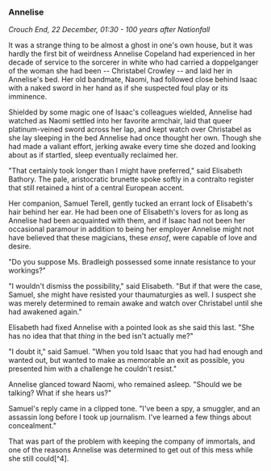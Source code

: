### Annelise
*Crouch End, 22 December, 01:30 - 100 years after Nationfall*

It was a strange thing to be almost a ghost in one's own house, but it was hardly the first bit of weirdness Annelise Copeland had experienced in her decade of service to the sorcerer in white who had carried a doppelganger of the woman she had been -- Christabel Crowley -- and laid her in Annelise's bed. Her old bandmate, Naomi, had followed close behind Isaac with a naked sword in her hand as if she suspected foul play or its imminence.

Shielded by some magic one of Isaac's colleagues wielded, Annelise had watched as Naomi settled into her favorite armchair, laid that queer platinum-veined sword across her lap, and kept watch over Christabel as she lay sleeping in the bed Annelise had once thought her own. Though she had made a valiant effort, jerking awake every time she dozed and looking about as if startled, sleep eventually reclaimed her.

"That certainly took longer than I might have preferred," said Elisabeth Bathory. The pale, aristocratic brunette spoke softly in a contralto register that still retained a hint of a central European accent.

Her companion, Samuel Terell, gently tucked an errant lock of Elisabeth's hair behind her ear. He had been one of Elisabeth's lovers for as long as Annelise had been acquainted with them, and if Isaac had not been her occasional paramour in addition to being her employer Annelise might not have believed that these magicians, these *ensof*, were capable of love and desire.

"Do you suppose Ms. Bradleigh possessed some innate resistance to your workings?"

"I wouldn't dismiss the possibility," said Elisabeth. "But if that were the case, Samuel, she might have resisted your thaumaturgies as well. I suspect she was merely determined to remain awake and watch over Christabel until she had awakened again."

Elisabeth had fixed Annelise with a pointed look as she said this last. "She has no idea that that *thing* in the bed isn't actually me?"

"I doubt it," said Samuel. "When you told Isaac that you had had enough and wanted out, but wanted to make as memorable an exit as possible, you presented him with a challenge he couldn't resist."

Annelise glanced toward Naomi, who remained asleep. "Should we be talking? What if she hears us?"

Samuel's reply came in a clipped tone. "I've been a spy, a smuggler, and an assassin long before I took up journalism. I've learned a few things about concealment."

That was part of the problem with keeping the company of immortals, and one of the reasons Annelise was determined to get out of this mess while she still could[^4].
